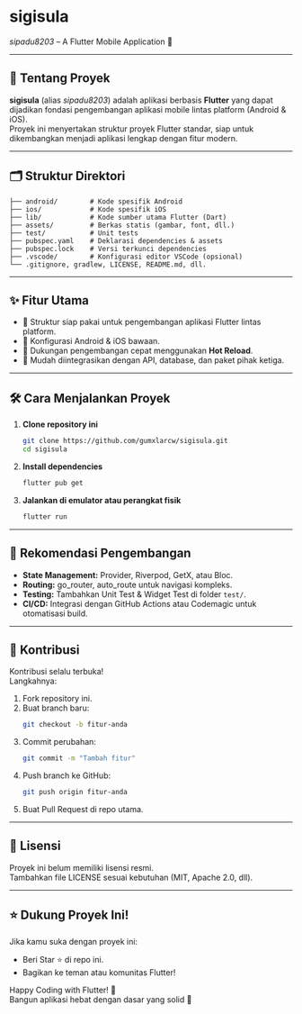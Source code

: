 # sigisula

_sipadu8203_ – A Flutter Mobile Application 🚀

---

## 📖 Tentang Proyek

**sigisula** (alias _sipadu8203_) adalah aplikasi berbasis **Flutter** yang dapat dijadikan fondasi pengembangan aplikasi mobile lintas platform (Android & iOS).  
Proyek ini menyertakan struktur proyek Flutter standar, siap untuk dikembangkan menjadi aplikasi lengkap dengan fitur modern.

---

## 🗂️ Struktur Direktori

```
├── android/        # Kode spesifik Android
├── ios/            # Kode spesifik iOS
├── lib/            # Kode sumber utama Flutter (Dart)
├── assets/         # Berkas statis (gambar, font, dll.)
├── test/           # Unit tests
├── pubspec.yaml    # Deklarasi dependencies & assets
├── pubspec.lock    # Versi terkunci dependencies
├── .vscode/        # Konfigurasi editor VSCode (opsional)
└── .gitignore, gradlew, LICENSE, README.md, dll.
```

---

## ✨ Fitur Utama

- 🔹 Struktur siap pakai untuk pengembangan aplikasi Flutter lintas platform.  
- 🔹 Konfigurasi Android & iOS bawaan.  
- 🔹 Dukungan pengembangan cepat menggunakan **Hot Reload**.  
- 🔹 Mudah diintegrasikan dengan API, database, dan paket pihak ketiga.  

---

## 🛠️ Cara Menjalankan Proyek

1. **Clone repository ini**
   ```bash
   git clone https://github.com/gumxlarcw/sigisula.git
   cd sigisula
   ```

2. **Install dependencies**
   ```bash
   flutter pub get
   ```

3. **Jalankan di emulator atau perangkat fisik**
   ```bash
   flutter run
   ```

---

## 🔧 Rekomendasi Pengembangan

- **State Management:** Provider, Riverpod, GetX, atau Bloc.  
- **Routing:** go_router, auto_route untuk navigasi kompleks.  
- **Testing:** Tambahkan Unit Test & Widget Test di folder `test/`.  
- **CI/CD:** Integrasi dengan GitHub Actions atau Codemagic untuk otomatisasi build.  

---

## 🤝 Kontribusi

Kontribusi selalu terbuka!  
Langkahnya:
1. Fork repository ini.  
2. Buat branch baru:
   ```bash
   git checkout -b fitur-anda
   ```
3. Commit perubahan:
   ```bash
   git commit -m "Tambah fitur"
   ```
4. Push branch ke GitHub:
   ```bash
   git push origin fitur-anda
   ```
5. Buat Pull Request di repo utama.  

---

## 📜 Lisensi

Proyek ini belum memiliki lisensi resmi.  
Tambahkan file LICENSE sesuai kebutuhan (MIT, Apache 2.0, dll).

---

## ⭐ Dukung Proyek Ini!

Jika kamu suka dengan proyek ini:
- Beri Star ⭐ di repo ini.  
- Bagikan ke teman atau komunitas Flutter!

Happy Coding with Flutter! 🎨  
Bangun aplikasi hebat dengan dasar yang solid 🚀
